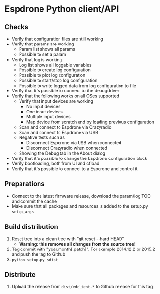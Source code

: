 Espdrone Python client/API
===========================

Checks
------
 - Verify that configuration files are still working
 - Verify that params are working
     - Param list shows all params
     - Possible to set a param
 - Verify that log is working
     - Log list shows all loggable variables
     - Possible to create log configuration
     - Possible to plot log configuration
     - Possible to start/stop log configuration
     - Possible to write logged data from log configuration to file
 - Verify that it's possible to connect to the debugdriver
 - Verify that the following works on all OSes supported
     - Verify that input devices are working
         - No input devices
         - One input devices
         - Multiple input devices
         - Map device from scratch and by loading previous configuration
     - Scan and connect to Espdrone via Crazyradio
     - Scan and connect to Espdrone via USB
     - Negative tests such as
         - Disconnect Espdrone via USB when connected
         - Disconnect Crazyradio when connected
     - Showing the Debug tab in the About dialog
 - Verify that it's possible to change the Espdrone configuration block
 - Verify bootloading, both from UI and cfload
 - Verify that it's possible to connect to a Espdrone and control it

Preparations
------------
 - Connect to the latest firmware release, download the param/log TOC and commit the cache
 - Make sure that all packages and resources is added to the setup.py ```setup_args```

Build distribution
------------------
 1. Reset tree into a clean tree with "git reset --hard HEAD"
	 - **Warning: this removes all changes from the source tree!**
 2. Tag commit with "year.month[.patch]". For example 2014.12.2 or 2015.2 and push the tag to Github
 3. ```python setup.py sdist```

Distribute
----------
 1. Upload the release from ```dist/edclient-*``` to Github release for this tag